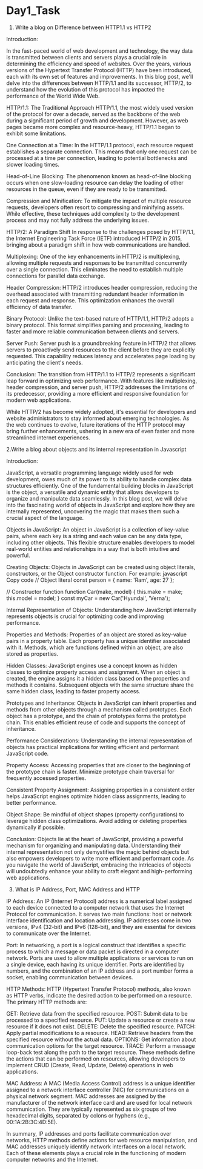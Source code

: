 # Day1_Task
1. Write a blog on Difference between HTTP1.1 vs HTTP2

Introduction:

In the fast-paced world of web development and technology, the way data is transmitted between clients and servers plays a crucial role in determining the efficiency and speed of websites. Over the years, various versions of the Hypertext Transfer Protocol (HTTP) have been introduced, each with its own set of features and improvements. In this blog post, we'll delve into the differences between HTTP/1.1 and its successor, HTTP/2, to understand how the evolution of this protocol has impacted the performance of the World Wide Web.

HTTP/1.1: The Traditional Approach
HTTP/1.1, the most widely used version of the protocol for over a decade, served as the backbone of the web during a significant period of growth and development. However, as web pages became more complex and resource-heavy, HTTP/1.1 began to exhibit some limitations.

One Connection at a Time:
In the HTTP/1.1 protocol, each resource request establishes a separate connection. This means that only one request can be processed at a time per connection, leading to potential bottlenecks and slower loading times.

Head-of-Line Blocking:
The phenomenon known as head-of-line blocking occurs when one slow-loading resource can delay the loading of other resources in the queue, even if they are ready to be transmitted.

Compression and Minification:
To mitigate the impact of multiple resource requests, developers often resort to compressing and minifying assets. While effective, these techniques add complexity to the development process and may not fully address the underlying issues.


HTTP/2: A Paradigm Shift
In response to the challenges posed by HTTP/1.1, the Internet Engineering Task Force (IETF) introduced HTTP/2 in 2015, bringing about a paradigm shift in how web communications are handled.

Multiplexing:
One of the key enhancements in HTTP/2 is multiplexing, allowing multiple requests and responses to be transmitted concurrently over a single connection. This eliminates the need to establish multiple connections for parallel data exchange.

Header Compression:
HTTP/2 introduces header compression, reducing the overhead associated with transmitting redundant header information in each request and response. This optimization enhances the overall efficiency of data transfer.

Binary Protocol:
Unlike the text-based nature of HTTP/1.1, HTTP/2 adopts a binary protocol. This format simplifies parsing and processing, leading to faster and more reliable communication between clients and servers.

Server Push:
Server push is a groundbreaking feature in HTTP/2 that allows servers to proactively send resources to the client before they are explicitly requested. This capability reduces latency and accelerates page loading by anticipating the client's needs.


Conclusion:
The transition from HTTP/1.1 to HTTP/2 represents a significant leap forward in optimizing web performance. With features like multiplexing, header compression, and server push, HTTP/2 addresses the limitations of its predecessor, providing a more efficient and responsive foundation for modern web applications.

While HTTP/2 has become widely adopted, it's essential for developers and website administrators to stay informed about emerging technologies. As the web continues to evolve, future iterations of the HTTP protocol may bring further enhancements, ushering in a new era of even faster and more streamlined internet experiences.

2.Write a blog about objects and its internal representation in Javascript

Introduction:

JavaScript, a versatile programming language widely used for web development, owes much of its power to its ability to handle complex data structures efficiently. One of the fundamental building blocks in JavaScript is the object, a versatile and dynamic entity that allows developers to organize and manipulate data seamlessly. In this blog post, we will delve into the fascinating world of objects in JavaScript and explore how they are internally represented, uncovering the magic that makes them such a crucial aspect of the language.

Objects in JavaScript:
An object in JavaScript is a collection of key-value pairs, where each key is a string and each value can be any data type, including other objects. This flexible structure enables developers to model real-world entities and relationships in a way that is both intuitive and powerful.

Creating Objects:
Objects in JavaScript can be created using object literals, constructors, or the Object constructor function. For example:
javascript
Copy code
// Object literal
const person = { name: 'Ram', age: 27 };

// Constructor function
function Car(make, model) {
  this.make = make;
  this.model = model;
}
const myCar = new Car('Hyundai', 'Verna');

Internal Representation of Objects:
Understanding how JavaScript internally represents objects is crucial for optimizing code and improving performance. 

Properties and Methods:
Properties of an object are stored as key-value pairs in a property table. Each property has a unique identifier associated with it. Methods, which are functions defined within an object, are also stored as properties.

Hidden Classes:
JavaScript engines use a concept known as hidden classes to optimize property access and assignment. When an object is created, the engine assigns it a hidden class based on the properties and methods it contains. Subsequent objects with the same structure share the same hidden class, leading to faster property access.

Prototypes and Inheritance:
Objects in JavaScript can inherit properties and methods from other objects through a mechanism called prototypes. Each object has a prototype, and the chain of prototypes forms the prototype chain. This enables efficient reuse of code and supports the concept of inheritance.

Performance Considerations:
Understanding the internal representation of objects has practical implications for writing efficient and performant JavaScript code. 

Property Access:
Accessing properties that are closer to the beginning of the prototype chain is faster. Minimize prototype chain traversal for frequently accessed properties.

Consistent Property Assignment:
Assigning properties in a consistent order helps JavaScript engines optimize hidden class assignments, leading to better performance.

Object Shape:
Be mindful of object shapes (property configurations) to leverage hidden class optimizations. Avoid adding or deleting properties dynamically if possible.

Conclusion:
Objects lie at the heart of JavaScript, providing a powerful mechanism for organizing and manipulating data. Understanding their internal representation not only demystifies the magic behind objects but also empowers developers to write more efficient and performant code. As you navigate the world of JavaScript, embracing the intricacies of objects will undoubtedly enhance your ability to craft elegant and high-performing web applications.

3. What is IP Address, Port, MAC Address and HTTP

IP Address:
An IP (Internet Protocol) address is a numerical label assigned to each device connected to a computer network that uses the Internet Protocol for communication. It serves two main functions: host or network interface identification and location addressing. IP addresses come in two versions, IPv4 (32-bit) and IPv6 (128-bit), and they are essential for devices to communicate over the Internet.

Port:
In networking, a port is a logical construct that identifies a specific process to which a message or data packet is directed in a computer network. Ports are used to allow multiple applications or services to run on a single device, each having its unique identifier. Ports are identified by numbers, and the combination of an IP address and a port number forms a socket, enabling communication between devices.

HTTP Methods:
HTTP (Hypertext Transfer Protocol) methods, also known as HTTP verbs, indicate the desired action to be performed on a resource. The primary HTTP methods are:

GET: Retrieve data from the specified resource.
POST: Submit data to be processed to a specified resource.
PUT: Update a resource or create a new resource if it does not exist.
DELETE: Delete the specified resource.
PATCH: Apply partial modifications to a resource.
HEAD: Retrieve headers from the specified resource without the actual data.
OPTIONS: Get information about communication options for the target resource.
TRACE: Perform a message loop-back test along the path to the target resource.
These methods define the actions that can be performed on resources, allowing developers to implement CRUD (Create, Read, Update, Delete) operations in web applications.

MAC Address:
A MAC (Media Access Control) address is a unique identifier assigned to a network interface controller (NIC) for communications on a physical network segment. MAC addresses are assigned by the manufacturer of the network interface card and are used for local network communication. They are typically represented as six groups of two hexadecimal digits, separated by colons or hyphens (e.g., 00:1A:2B:3C:4D:5E).

In summary, IP addresses and ports facilitate communication over networks, HTTP methods define actions for web resource manipulation, and MAC addresses uniquely identify network interfaces on a local network. Each of these elements plays a crucial role in the functioning of modern computer networks and the Internet.
